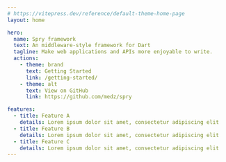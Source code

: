 ```yaml
---
# https://vitepress.dev/reference/default-theme-home-page
layout: home

hero:
  name: Spry framework
  text: An middleware-style framework for Dart
  tagline: Make web applications and APIs more enjoyable to write.
  actions:
    - theme: brand
      text: Getting Started
      link: /getting-started/
    - theme: alt
      text: View on GitHub
      link: https://github.com/medz/spry

features:
  - title: Feature A
    details: Lorem ipsum dolor sit amet, consectetur adipiscing elit
  - title: Feature B
    details: Lorem ipsum dolor sit amet, consectetur adipiscing elit
  - title: Feature C
    details: Lorem ipsum dolor sit amet, consectetur adipiscing elit
---
```

